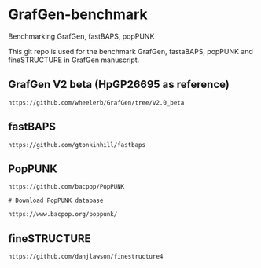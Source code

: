 # GrafGen-benchmark
Benchmarking GrafGen, fastBAPS, popPUNK

This git repo is used for the benchmark GrafGen, fastaBAPS, popPUNK and fineSTRUCTURE in GrafGen manuscript.

## GrafGen V2 beta (HpGP26695 as reference)
```
https://github.com/wheelerb/GrafGen/tree/v2.0_beta
```

## fastBAPS
```
https://github.com/gtonkinhill/fastbaps
```

## PopPUNK
```
https://github.com/bacpop/PopPUNK

# Download PopPUNK database

https://www.bacpop.org/poppunk/
```

## fineSTRUCTURE
```
https://github.com/danjlawson/finestructure4
```

